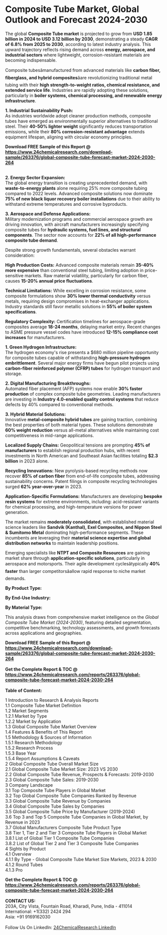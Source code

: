 <h1>Composite Tube Market, Global Outlook and Forecast 2024-2030</h1><p>The global <strong>Composite Tube market</strong> is projected to grow from <strong>USD 1.85 billion in 2024 to USD 3.12 billion by 2030</strong>, demonstrating a steady <strong>CAGR of 6.8% from 2025 to 2030</strong>, according to latest industry analysis. This upward trajectory reflects rising demand across <strong>energy, aerospace, and industrial sectors</strong> where lightweight, corrosion-resistant materials are becoming indispensable.</p><p>Composite tubesâmanufactured from advanced materials like <strong>carbon fiber, fiberglass, and hybrid composites</strong>âare revolutionizing traditional metal tubing with their <strong>high strength-to-weight ratios, chemical resistance, and extended service life</strong>. Industries are rapidly adopting these solutions, particularly in <strong>boiler systems, chemical processing, and renewable energy infrastructure</strong>.</p><p><strong>1. Industrial Sustainability Push:</strong><br>
As industries worldwide adopt cleaner production methods, composite tubes have emerged as environmentally superior alternatives to traditional steel. Their <strong>40-50% lighter weight</strong> significantly reduces transportation emissions, while their <strong>80% corrosion-resistant advantage</strong> extends equipment lifespan, aligning with circular economy principles.</p><div><b>Download FREE Sample of this Report @ 
            <a href="https://www.24chemicalresearch.com/download-sample/263376/global-composite-tube-forecast-market-2024-2030-264">
            https://www.24chemicalresearch.com/download-sample/263376/global-composite-tube-forecast-market-2024-2030-264</a></b></div><br><p><strong>2. Energy Sector Expansion:</strong><br>
The global energy transition is creating unprecedented demand, with <strong>waste-to-energy plants</strong> alone requiring 25% more composite tubing compared to 2022 levels. Advanced composite solutions now dominate <strong>75% of new black liquor recovery boiler installations</strong> due to their ability to withstand extreme temperatures and corrosive byproducts.</p><p><strong>3. Aerospace and Defense Applications:</strong><br>
Military modernization programs and commercial aerospace growth are driving innovation, with aircraft manufacturers increasingly specifying composite tubes for <strong>hydraulic systems, fuel lines, and structural components</strong>. The sector now accounts for <strong>22% of all high-performance composite tube demand</strong>.</p><p>Despite strong growth fundamentals, several obstacles warrant consideration:</p><p><strong>High Production Costs:</strong> Advanced composite materials remain <strong>35-40% more expensive</strong> than conventional steel tubing, limiting adoption in price-sensitive markets. Raw material volatility, particularly for carbon fiber, causes <strong>15-20% annual price fluctuations</strong>.</p><p><strong>Technical Limitations:</strong> While excelling in corrosion resistance, some composite formulations show <strong>30% lower thermal conductivity</strong> versus metals, requiring design compromises in heat-exchanger applications. Industry standards still favor metallic solutions in <strong>55% of boiler system specifications</strong>.</p><p><strong>Regulatory Complexity:</strong> Certification timelines for aerospace-grade composites average <strong>18-24 months</strong>, delaying market entry. Recent changes to ASME pressure vessel codes have introduced <strong>12-15% compliance cost increases</strong> for manufacturers.</p><p><strong>1. Green Hydrogen Infrastructure:</strong><br>
The hydrogen economy's rise presents a $680 million pipeline opportunity for composite tubes capable of withstanding <strong>high-pressure hydrogen embrittlement</strong>. Several major energy firms have begun pilot projects using <strong>carbon-fiber reinforced polymer (CFRP) tubes</strong> for hydrogen transport and storage.</p><p><strong>2. Digital Manufacturing Breakthroughs:</strong><br>
Automated fiber placement (AFP) systems now enable <strong>30% faster production</strong> of complex composite tube geometries. Leading manufacturers are investing in <strong>Industry 4.0-enabled quality control systems</strong> that reduce defects by 40% compared to conventional methods.</p><p><strong>3. Hybrid Material Solutions:</strong><br>
Innovative <strong>metal-composite hybrid tubes</strong> are gaining traction, combining the best properties of both material types. These solutions demonstrate <strong>60% weight reduction</strong> versus all-metal alternatives while maintaining cost competitiveness in mid-range applications.</p><p><strong>Localized Supply Chains:</strong> Geopolitical tensions are prompting <strong>45% of manufacturers</strong> to establish regional production hubs, with recent investments in North American and Southeast Asian facilities totaling <strong>$2.3 billion</strong> in 2023 alone.</p><p><strong>Recycling Innovations:</strong> New pyrolysis-based recycling methods now recover <strong>85% of carbon fiber</strong> from end-of-life composite tubes, addressing sustainability concerns. Patent filings in composite recycling technologies surged <strong>62% year-over-year</strong> in 2023.</p><p><strong>Application-Specific Formulations:</strong> Manufacturers are developing <strong>bespoke resin systems</strong> for extreme environments, including: acid-resistant variants for chemical processing, and high-temperature versions for power generation.</p><p>The market remains <strong>moderately consolidated</strong>, with established material science leaders like <strong>Sandvik (Kanthal), Exel Composites, and Nippon Steel &amp; Sumitomo Metal</strong> dominating high-performance segments. These incumbents are leveraging their <strong>material science expertise and global distribution networks</strong> to maintain leadership positions.</p><p>Emerging specialists like <strong>NTPT and Composite Resources</strong> are gaining market share through <strong>application-specific solutions</strong>, particularly in aerospace and motorsports. Their agile development cyclesâtypically <strong>40% faster</strong> than larger competitorsâallow rapid response to niche market demands.</p><p><strong>By Product Type:</strong></p><p><strong>By End-Use Industry:</strong></p><p><strong>By Material Type:</strong></p><p>This analysis draws from comprehensive market intelligence on the <em>Global Composite Tube Market (2024-2030)</em>, featuring detailed segmentation, competitive benchmarking, technology assessments, and growth forecasts across applications and geographies.</p><div><b>Download FREE Sample of this Report @ 
            <a href="https://www.24chemicalresearch.com/download-sample/263376/global-composite-tube-forecast-market-2024-2030-264">
            https://www.24chemicalresearch.com/download-sample/263376/global-composite-tube-forecast-market-2024-2030-264</a></b></div><br><div><b>Get the Complete Report & TOC @ 
            <a href="https://www.24chemicalresearch.com/reports/263376/global-composite-tube-forecast-market-2024-2030-264">
            https://www.24chemicalresearch.com/reports/263376/global-composite-tube-forecast-market-2024-2030-264</a></b></div><br>
            <b>Table of Content:</b><p>1 Introduction to Research & Analysis Reports<br />
    1.1 Composite Tube Market Definition<br />
    1.2 Market Segments<br />
        1.2.1 Market by Type<br />
        1.2.2 Market by Application<br />
    1.3 Global Composite Tube Market Overview<br />
    1.4 Features & Benefits of This Report<br />
    1.5 Methodology & Sources of Information<br />
        1.5.1 Research Methodology<br />
        1.5.2 Research Process<br />
        1.5.3 Base Year<br />
        1.5.4 Report Assumptions & Caveats<br />
2 Global Composite Tube Overall Market Size<br />
    2.1 Global Composite Tube Market Size: 2023 VS 2030<br />
    2.2 Global Composite Tube Revenue, Prospects & Forecasts: 2019-2030<br />
    2.3 Global Composite Tube Sales: 2019-2030<br />
3 Company Landscape<br />
    3.1 Top Composite Tube Players in Global Market<br />
    3.2 Top Global Composite Tube Companies Ranked by Revenue<br />
    3.3 Global Composite Tube Revenue by Companies<br />
    3.4 Global Composite Tube Sales by Companies<br />
    3.5 Global Composite Tube Price by Manufacturer (2019-2024)<br />
    3.6 Top 3 and Top 5 Composite Tube Companies in Global Market, by Revenue in 2023<br />
    3.7 Global Manufacturers Composite Tube Product Type<br />
    3.8 Tier 1, Tier 2 and Tier 3 Composite Tube Players in Global Market<br />
        3.8.1 List of Global Tier 1 Composite Tube Companies<br />
        3.8.2 List of Global Tier 2 and Tier 3 Composite Tube Companies<br />
4 Sights by Product<br />
    4.1 Overview<br />
        4.1.1 By Type - Global Composite Tube Market Size Markets, 2023 & 2030<br />
        4.1.2 Round Tubes<br />
        4.1.3 Pro</p><div><b>Get the Complete Report & TOC @ 
            <a href="https://www.24chemicalresearch.com/reports/263376/global-composite-tube-forecast-market-2024-2030-264">
            https://www.24chemicalresearch.com/reports/263376/global-composite-tube-forecast-market-2024-2030-264</a></b></div><br><b>CONTACT US:</b><br>
            203A, City Vista, Fountain Road, Kharadi, Pune, India - 411014<br>
            International: +1(332) 2424 294<br>
            Asia: +91 9169162030 <br><br>
            Follow Us On LinkedIn: <a href="https://www.linkedin.com/company/24chemicalresearch/">24ChemicalResearch LinkedIn</a>